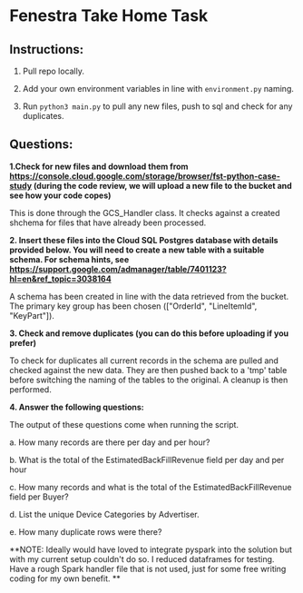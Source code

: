# Fenestra Take Home Task

## Instructions:

1. Pull repo locally.

2. Add your own environment variables in line with `environment.py` naming.

3. Run `python3 main.py` to pull any new files, push to sql and check for any duplicates.


## Questions:
**1.Check for new files and download them from https://console.cloud.google.com/storage/browser/fst-python-case-study (during the code review, we will upload a new file to the bucket and see how your code copes)**

This is done through the GCS_Handler class. It checks against a created shchema for files that have already been processed. 

**2. Insert these files into the Cloud SQL Postgres database with details provided below. You will need to create a new table with a suitable schema. For schema hints, see https://support.google.com/admanager/table/7401123?hl=en&ref_topic=3038164**

A schema has been created in line with the data retrieved from the bucket. The primary key group has been chosen (["OrderId", "LineItemId", "KeyPart"]). 

**3. Check and remove duplicates (you can do this before uploading if you prefer)**

To check for duplicates all current records in the schema are pulled and checked against the new data. They are then pushed back to a 'tmp' table before switching the naming of the tables to the original. A cleanup is then performed. 

**4. Answer the following questions:**

The output of these questions come when running the script. 


a. How many records are there per day and per hour?

b. What is the total of the EstimatedBackFillRevenue field per day and per hour

c. How many records and what is the total of the EstimatedBackFillRevenue field per Buyer?

d. List the unique Device Categories by Advertiser.

e. How many duplicate rows were there?

**NOTE: Ideally would have loved to integrate pyspark into the solution but with my current setup couldn't do so. I reduced dataframes for testing. Have a rough Spark handler file that is not used, just for some free writing coding for my own benefit. **
